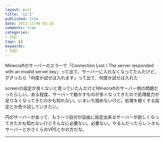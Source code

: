 ```yaml
---
layout: post
title: '12.5'
published: true
date: 2011-12-06 03:16
comments: true
categories:
- 日記
tags: []
keywords:
- 日記
---
```

Minecraftのサーバーのエラーで「Connection Lost / The server responded with an invalid server key」って出て、サーバーに入れなくなってたんだけど、ググったら「何度か試せば入れます」って出て、何度か試せば入れた

screenの設定が良くないと思っていたんだけどMinecraftのサーバー側の問題だったらしい。ある程度、サーバーで動かすものが多くなってきたので処理能力が足りなくなってきたのかも知れない。いまいち掴めないけど。処理を軽くする設定とか色々試していきたい。

円のサーバーがあって、もう一つ自分が自由に設定出来るサーバーが欲しくなってきたかも知れないけどそんなに必要ない。必要ない。やるんだったらレンタルサーバーとかさくらのVPSとかの方だな。

---

